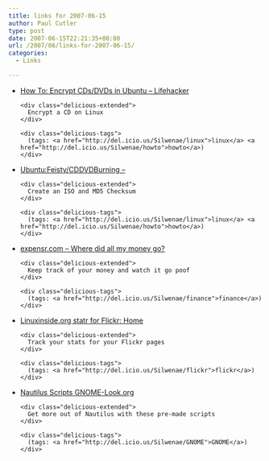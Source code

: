 ```yaml
---
title: links for 2007-06-15
author: Paul Cutler
type: post
date: 2007-06-15T22:21:35+00:00
url: /2007/06/links-for-2007-06-15/
categories:
  - Links

---
```

<ul class="delicious">
  <li>
    <div class="delicious-link">
      <a href="http://www.lifehacker.com/software/how-to/encrypt-cdsdvds-in-ubuntu-267887.php">How To: Encrypt CDs/DVDs in Ubuntu &#8211; Lifehacker</a>
    </div>
    
    <div class="delicious-extended">
      Encrypt a CD on Linux
    </div>
    
    <div class="delicious-tags">
      (tags: <a href="http://del.icio.us/Silwenae/linux">linux</a> <a href="http://del.icio.us/Silwenae/howto">howto</a>)
    </div>
  </li>
  
  <li>
    <div class="delicious-link">
      <a href="http://ubuntuguide.org/wiki/Ubuntu:Feisty/CDDVDBurning#How_to_create_Image_.28ISO.29_files_from_CD.2FDVD">Ubuntu:Feisty/CDDVDBurning &#8211;</a>
    </div>
    
    <div class="delicious-extended">
      Create an ISO and MD5 Checksum
    </div>
    
    <div class="delicious-tags">
      (tags: <a href="http://del.icio.us/Silwenae/linux">linux</a> <a href="http://del.icio.us/Silwenae/howto">howto</a>)
    </div>
  </li>
  
  <li>
    <div class="delicious-link">
      <a href="https://www.expensr.com/">expensr.com &#8211; Where did all my money go?</a>
    </div>
    
    <div class="delicious-extended">
      Keep track of your money and watch it go poof
    </div>
    
    <div class="delicious-tags">
      (tags: <a href="http://del.icio.us/Silwenae/finance">finance</a>)
    </div>
  </li>
  
  <li>
    <div class="delicious-link">
      <a href="http://www.linuxinside.org/flickr/">Linuxinside.org statr for Flickr: Home</a>
    </div>
    
    <div class="delicious-extended">
      Track your stats for your Flickr pages
    </div>
    
    <div class="delicious-tags">
      (tags: <a href="http://del.icio.us/Silwenae/flickr">flickr</a>)
    </div>
  </li>
  
  <li>
    <div class="delicious-link">
      <a href="http://www.gnome-look.org/content/show.php/Nautilus+Scripts?content=55445"> Nautilus Scripts GNOME-Look.org</a>
    </div>
    
    <div class="delicious-extended">
      Get more out of Nautilus with these pre-made scripts
    </div>
    
    <div class="delicious-tags">
      (tags: <a href="http://del.icio.us/Silwenae/GNOME">GNOME</a>)
    </div>
  </li>
</ul>